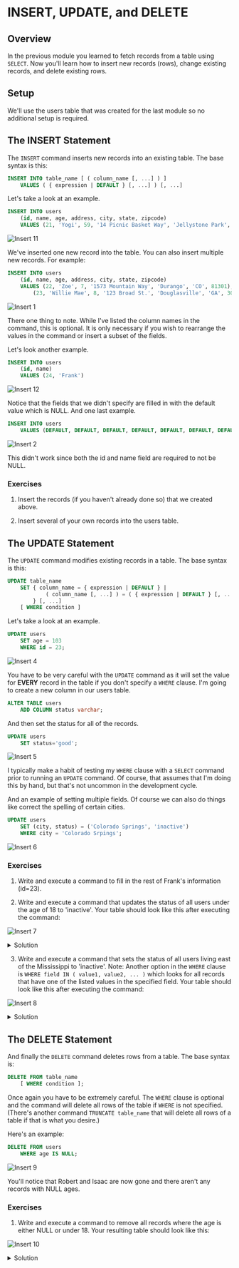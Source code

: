 # INSERT, UPDATE, and DELETE

## Overview

In the previous module you learned to fetch records from a table using ```SELECT```. Now you'll
learn how to insert new records (rows), change existing records, and delete existing rows.

## Setup

We'll use the users table that was created for the last module so no additional setup is required.

## The INSERT Statement

The ```INSERT``` command inserts new records into an existing table. The base syntax is this:

```SQL
INSERT INTO table_name [ ( column_name [, ...] ) ]
	VALUES ( { expression | DEFAULT } [, ...] ) [, ...]
```

Let's take a look at an example.

```SQL
INSERT INTO users
	(id, name, age, address, city, state, zipcode)
	VALUES (21, 'Yogi', 59, '14 Picnic Basket Way', 'Jellystone Park', 'WY', 82190);
```

![Insert 11](./insert11.png)

We've inserted one new record into the table. You can also insert multiple new records. For example:

```SQL
INSERT INTO users
	(id, name, age, address, city, state, zipcode)
	VALUES (22, 'Zoe', 7, '1573 Mountain Way', 'Durango', 'CO', 81301),
		(23, 'Willie Mae', 8, '123 Broad St.', 'Douglasville', 'GA', 30135);
```

![Insert 1](./insert1.png)

There one thing to note. While I've listed the column names in the command, this is optional. It is only necessary if
you wish to rearrange the values in the command or insert a subset of the fields.

Let's look another example.

```SQL
INSERT INTO users
	(id, name)
	VALUES (24, 'Frank')
```

![Insert 12](./insert12.png)

Notice that the fields that we didn't specify are filled in with the default value which is NULL. And
one last example.

```SQL
INSERT INTO users
	VALUES (DEFAULT, DEFAULT, DEFAULT, DEFAULT, DEFAULT, DEFAULT, DEFAULT);
```

![Insert 2](./insert2.png)

This didn't work since both the id and name field are required to not be NULL.

### Exercises

1. Insert the records (if you haven't already done so) that we created above.

2. Insert several of your own records into the users table.

## The UPDATE Statement

The ```UPDATE``` command modifies existing records in a table. The base syntax is this:

```SQL
UPDATE table_name
	SET { column_name = { expression | DEFAULT } |
			( column_name [, ...] ) = ( { expression | DEFAULT } [, ...] )
		} [, ...]
	[ WHERE condition ]
```

Let's take a look at an example.

```SQL
UPDATE users
	SET age = 103
	WHERE id = 23;
```

![Insert 4](./insert4.png)

You have to be very careful with the ```UPDATE``` command as it will set the value for **EVERY** record
in the table if you don't specify a ```WHERE``` clause. I'm going to create a new column in our users table.

```SQL
ALTER TABLE users
	ADD	COLUMN status varchar;
```

And then set the status for all of the records.

```SQL
UPDATE users
	SET status='good';
```

![Insert 5](./insert5.png)

I typically make a habit of testing my ```WHERE``` clause with a ```SELECT``` command prior to running an ```UPDATE```
command. Of course, that assumes that I'm doing this by hand, but that's not uncommon in the development cycle.

And an example of setting multiple fields. Of course we can also do things like correct the spelling of certain cities.

```SQL
UPDATE users
	SET (city, status) = ('Colorado Springs', 'inactive')
	WHERE city = 'Colorado Srpings';
```

![Insert 6](./insert6.png)

### Exercises

1. Write and execute a command to fill in the rest of Frank's information (id=23).

2. Write and execute a command that updates the status of all users under the age of 18 to 'inactive'. Your table should look
like this after executing the command:

![Insert 7](./insert7.png)

<details><summary>
	Solution
</summary><p>

```SQL
UPDATE users
	SET status='inactive'
	WHERE age < 18;
```

</p></details>

3. Write and execute a command that sets the status of all users living east of the Mississippi to 'inactive'. Note:
Another option in the ```WHERE``` clause is ```WHERE field IN ( value1, value2, ... )``` which looks for all records that
have one of the listed values in the specified field. Your table should look like this after executing the command:

![Insert 8](./insert8.png)

<details><summary>
	Solution
</summary><p>

```SQL
UPDATE users
	SET status='inactive'
	WHERE state IN ('GA', 'NC', 'NY');
```

</p></details>

## The DELETE Statement

And finally the ```DELETE``` command deletes rows from a table. The base syntax is:

```SQL
DELETE FROM table_name
	[ WHERE condition ];
```

Once again you have to be extremely careful. The ```WHERE``` clause is optional and the command will delete
all rows of the table if ```WHERE``` is not specified. (There's another command ```TRUNCATE table_name``` that
will delete all rows of a table if that is what you desire.)

Here's an example:

```SQL
DELETE FROM users
	WHERE age IS NULL;
```

![Insert 9](./insert9.png)

You'll notice that Robert and Isaac are now gone and there aren't any records with NULL ages.

### Exercises

1. Write and execute a command to remove all records where the age is either NULL or under 18. Your resulting
table should look like this:

![Insert 10](./insert10.png)

<details><summary>
	Solution
</summary><p>

```SQL
DELETE FROM users
	WHERE age IS NULL
	OR age < 18;
```

</p></details>

